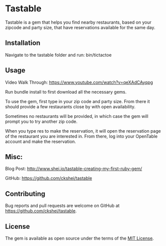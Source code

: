 # Tastable

Tastable is a gem that helps you find nearby restaurants, based on your zipcode and party size, that have reservations available for the same day. 

## Installation

Navigate to the tastable folder and run: bin/tictactoe

## Usage

Video Walk Through: https://www.youtube.com/watch?v=qeXAdCAyqpg

Run bundle install to first download all the necessary gems. 

To use the gem, first type in your zip code and party size. From there it should provide a few restaurants close by with open availability. 

Sometimes no restaurants will be provided, in which case the gem will prompt you to try another zip code. 

When you type res to make the reservation, it will open the reservation page of the restaurant you are interested in. From there, log into your OpenTable account and make the reservation.

## Misc: 
Blog Post: http://www.shei.io/tastable-creating-my-first-ruby-gem/

GitHub: https://github.com/ckshei/tastable

## Contributing

Bug reports and pull requests are welcome on GitHub at https://github.com/ckshei/tastable.


## License

The gem is available as open source under the terms of the [MIT License](http://opensource.org/licenses/MIT).

